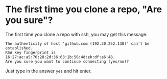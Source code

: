 # The first time you clone a repo, "Are you sure"?

The first time you clone a repo with ssh, you may get this message:

```
The authenticity of host 'github.com (192.30.252.130)' can't be established.
RSA key fingerprint is 16:27:ac:a5:76:28:2d:36:63:1b:56:4d:eb:df:a6:48.
Are you sure you want to continue connecting (yes/no)? 
```

Just type in the answer `yes` and hit enter.
